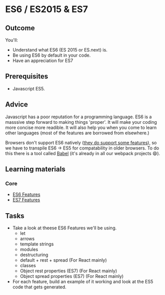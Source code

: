 # ES6 / ES2015 & ES7
## Outcome

You'll:

* Understand what ES6 (ES 2015 or ES.next) is.
* Be using ES6 by default in your code.
* Have an appreciation for ES7

## Prerequisites

* Javascript ES5.

## Advice

Javascript has a poor reputation for a programming language. ES6 is a masssive step forward to making things 'proper'. It will make your coding more concise more readible. It will also help you when you come to learn other languages (most of the features are borrowed from elsewhere.)

Browsers don't support ES6 natively ([they do support some features](https://kangax.github.io/compat-table/es6/)), so we have to transpile ES6 -> ES5 for compatability in older browsers. To do this there is a tool called [Babel](https://babeljs.io/) (it's already in all our webpack projects :smile:).

## Learning materials

### Core

* [ES6 Features](https://github.com/lukehoban/es6features#readme)
* [ES7 Features](https://github.com/hemanth/es7-features#readme)

## Tasks

* Take a look at theese ES6 Features we'll be using.
  * let
  * arrows
  * template strings
  * modules
  * destructuring
  * default + rest + spread (For React mainly)
  * classes
  * Object rest properties (ES7) (For React mainly)
  * Object spread properties (ES7) (For React mainly)
* For each feature, build an example of it working and look at the ES5 code that gets generated.

